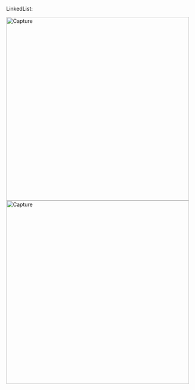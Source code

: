 LinkedList:

<img width="490" alt="Capture" src="https://github.com/UDHAYAKUMAR3638/Assignment/assets/92455020/1b336502-2696-40fc-97c6-c3fca3ceb23f">


<img width="490" alt="Capture" src="https://github.com/UDHAYAKUMAR3638/Assignment/assets/92455020/a29f59d3-472f-49af-a63f-4b9ff5c792af">

